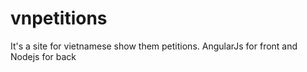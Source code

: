 vnpetitions
===========

It's a site for vietnamese show them petitions. AngularJs for front and Nodejs for back
